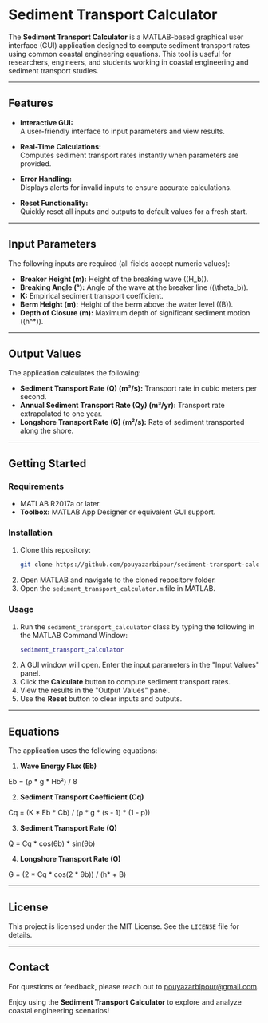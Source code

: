 # Sediment Transport Calculator

The **Sediment Transport Calculator** is a MATLAB-based graphical user interface (GUI) application designed to compute sediment transport rates using common coastal engineering equations. This tool is useful for researchers, engineers, and students working in coastal engineering and sediment transport studies.

---

## **Features**
- **Interactive GUI:**  
  A user-friendly interface to input parameters and view results.
  
- **Real-Time Calculations:**  
  Computes sediment transport rates instantly when parameters are provided.
  
- **Error Handling:**  
  Displays alerts for invalid inputs to ensure accurate calculations.
  
- **Reset Functionality:**  
  Quickly reset all inputs and outputs to default values for a fresh start.

---

## **Input Parameters**
The following inputs are required (all fields accept numeric values):
- **Breaker Height (m):** Height of the breaking wave (\(H_b\)).
- **Breaking Angle (°):** Angle of the wave at the breaker line (\(\theta_b\)).
- **K:** Empirical sediment transport coefficient.
- **Berm Height (m):** Height of the berm above the water level (\(B\)).
- **Depth of Closure (m):** Maximum depth of significant sediment motion (\(h^*\)).

---

## **Output Values**
The application calculates the following:
- **Sediment Transport Rate (Q) (m³/s):** Transport rate in cubic meters per second.
- **Annual Sediment Transport Rate (Qy) (m³/yr):** Transport rate extrapolated to one year.
- **Longshore Transport Rate (G) (m²/s):** Rate of sediment transported along the shore.

---

## **Getting Started**
### **Requirements**
- MATLAB R2017a or later.
- **Toolbox:** MATLAB App Designer or equivalent GUI support.

### **Installation**
1. Clone this repository:
   ```bash
   git clone https://github.com/pouyazarbipour/sediment-transport-calculator.git
   ```
2. Open MATLAB and navigate to the cloned repository folder.
3. Open the `sediment_transport_calculator.m` file in MATLAB.

### **Usage**
1. Run the `sediment_transport_calculator` class by typing the following in the MATLAB Command Window:
   ```matlab
   sediment_transport_calculator
   ```
2. A GUI window will open. Enter the input parameters in the "Input Values" panel.
3. Click the **Calculate** button to compute sediment transport rates.
4. View the results in the "Output Values" panel.
5. Use the **Reset** button to clear inputs and outputs.

---

## **Equations**
The application uses the following equations:
1. **Wave Energy Flux (Eb)**  

Eb = (ρ * g * Hb²) / 8

2. **Sediment Transport Coefficient (Cq)**  

Cq = (K * Eb * Cb) / (ρ * g * (s - 1) * (1 - p))

3. **Sediment Transport Rate (Q)**  

Q = Cq * cos(θb) * sin(θb)

4. **Longshore Transport Rate (G)**  

G = (2 * Cq * cos(2 * θb)) / (h* + B)

---

## License  
This project is licensed under the MIT License. See the `LICENSE` file for details.  

---

## Contact  
For questions or feedback, please reach out to pouyazarbipour@gmail.com.

Enjoy using the **Sediment Transport Calculator** to explore and analyze coastal engineering scenarios!

